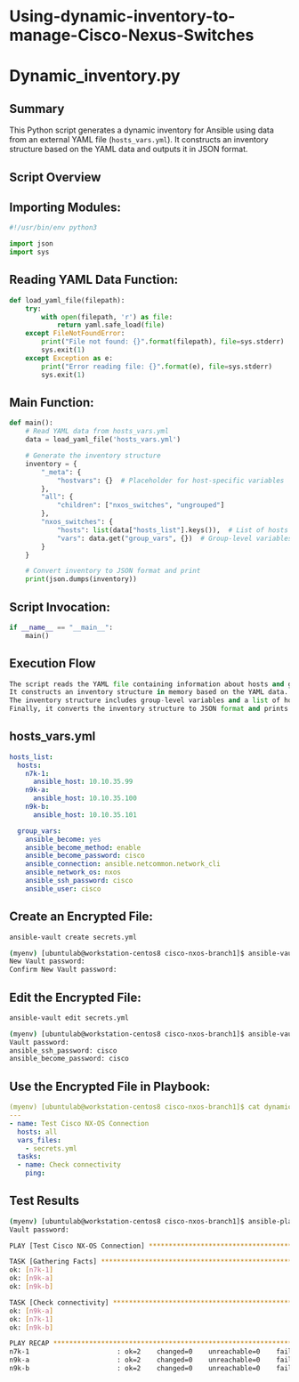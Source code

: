 # Using-dynamic-inventory-to-manage-Cisco-Nexus-Switches
# Dynamic_inventory.py

## Summary

This Python script generates a dynamic inventory for Ansible using data from an external YAML file (`hosts_vars.yml`). It constructs an inventory structure based on the YAML data and outputs it in JSON format.

## Script Overview

## **Importing Modules**:
   ```python
   #!/usr/bin/env python3

   import json
   import sys
   ```
## Reading YAML Data Function:
```python
def load_yaml_file(filepath):
    try:
        with open(filepath, 'r') as file:
            return yaml.safe_load(file)
    except FileNotFoundError:
        print("File not found: {}".format(filepath), file=sys.stderr)
        sys.exit(1)
    except Exception as e:
        print("Error reading file: {}".format(e), file=sys.stderr)
        sys.exit(1)
```
## Main Function:
```python
def main():
    # Read YAML data from hosts_vars.yml
    data = load_yaml_file('hosts_vars.yml')

    # Generate the inventory structure
    inventory = {
        "_meta": {
            "hostvars": {}  # Placeholder for host-specific variables
        },
        "all": {
            "children": ["nxos_switches", "ungrouped"]
        },
        "nxos_switches": {
            "hosts": list(data["hosts_list"].keys()),  # List of hosts
            "vars": data.get("group_vars", {})  # Group-level variables
        }
    }

    # Convert inventory to JSON format and print
    print(json.dumps(inventory))
```
## Script Invocation:
```python
if __name__ == "__main__":
    main()
```
## Execution Flow
```python
The script reads the YAML file containing information about hosts and group variables.
It constructs an inventory structure in memory based on the YAML data.
The inventory structure includes group-level variables and a list of hosts under the "nxos_switches" group.
Finally, it converts the inventory structure to JSON format and prints it to standard output.
```
## hosts_vars.yml
```yaml
hosts_list:
  hosts:
    n7k-1:
      ansible_host: 10.10.35.99
    n9k-a:
      ansible_host: 10.10.35.100
    n9k-b:
      ansible_host: 10.10.35.101

  group_vars:
    ansible_become: yes
    ansible_become_method: enable
    ansible_become_password: cisco
    ansible_connection: ansible.netcommon.network_cli
    ansible_network_os: nxos
    ansible_ssh_password: cisco
    ansible_user: cisco
```
## Create an Encrypted File:
```bash
ansible-vault create secrets.yml
```
```bash
(myenv) [ubuntulab@workstation-centos8 cisco-nxos-branch1]$ ansible-vault create secrets.yml
New Vault password:
Confirm New Vault password:
```
## Edit the Encrypted File:
```bash
ansible-vault edit secrets.yml
```
```bash
(myenv) [ubuntulab@workstation-centos8 cisco-nxos-branch1]$ ansible-vault view secrets.yml
Vault password:
ansible_ssh_password: cisco
ansible_become_password: cisco
```
## Use the Encrypted File in Playbook:
```yaml
(myenv) [ubuntulab@workstation-centos8 cisco-nxos-branch1]$ cat dynamic_play.yml
---
- name: Test Cisco NX-OS Connection
  hosts: all
  vars_files:
    - secrets.yml
  tasks:
  - name: Check connectivity
    ping:
```

## Test Results
```bash
(myenv) [ubuntulab@workstation-centos8 cisco-nxos-branch1]$ ansible-playbook -i dynamic_inventory-4.py dynamic_play.yml --ask-vault-password 2>/dev/null
Vault password:

PLAY [Test Cisco NX-OS Connection] **********************************************************

TASK [Gathering Facts] **********************************************************************
ok: [n7k-1]
ok: [n9k-a]
ok: [n9k-b]

TASK [Check connectivity] *******************************************************************
ok: [n9k-a]
ok: [n7k-1]
ok: [n9k-b]

PLAY RECAP **********************************************************************************
n7k-1                      : ok=2    changed=0    unreachable=0    failed=0    skipped=0    rescued=0    ignored=0
n9k-a                      : ok=2    changed=0    unreachable=0    failed=0    skipped=0    rescued=0    ignored=0
n9k-b                      : ok=2    changed=0    unreachable=0    failed=0    skipped=0    rescued=0    ignored=0
```
